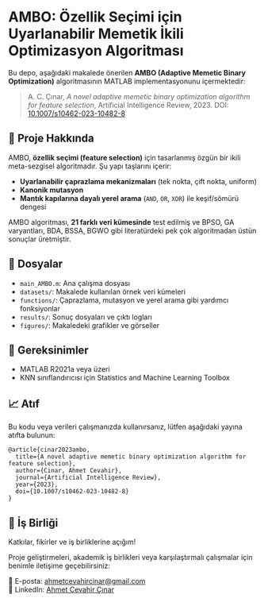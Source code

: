 # AMBO: Özellik Seçimi için Uyarlanabilir Memetik İkili Optimizasyon Algoritması

Bu depo, aşağıdaki makalede önerilen **AMBO (Adaptive Memetic Binary Optimization)** algoritmasının MATLAB implementasyonunu içermektedir:

> A. C. Çınar, *A novel adaptive memetic binary optimization algorithm for feature selection*, Artificial Intelligence Review, 2023. DOI: [10.1007/s10462-023-10482-8](https://doi.org/10.1007/s10462-023-10482-8)

## 📌 Proje Hakkında

AMBO, **özellik seçimi (feature selection)** için tasarlanmış özgün bir ikili meta-sezgisel algoritmadır. Şu yapı taşlarını içerir:
- **Uyarlanabilir çaprazlama mekanizmaları** (tek nokta, çift nokta, uniform)
- **Kanonik mutasyon**
- **Mantık kapılarına dayalı yerel arama** (`AND`, `OR`, `XOR`) ile keşif/sömürü dengesi

AMBO algoritması, **21 farklı veri kümesinde** test edilmiş ve BPSO, GA varyantları, BDA, BSSA, BGWO gibi literatürdeki pek çok algoritmadan üstün sonuçlar üretmiştir.

## 📂 Dosyalar

- `main_AMBO.m`: Ana çalışma dosyası
- `datasets/`: Makalede kullanılan örnek veri kümeleri
- `functions/`: Çaprazlama, mutasyon ve yerel arama gibi yardımcı fonksiyonlar
- `results/`: Sonuç dosyaları ve çıktı logları
- `figures/`: Makaledeki grafikler ve görseller

## 🧪 Gereksinimler

- MATLAB R2021a veya üzeri
- KNN sınıflandırıcısı için Statistics and Machine Learning Toolbox

## 📈 Atıf

Bu kodu veya verileri çalışmanızda kullanırsanız, lütfen aşağıdaki yayına atıfta bulunun:

```
@article{cinar2023ambo,
  title={A novel adaptive memetic binary optimization algorithm for feature selection},
  author={Cinar, Ahmet Cevahir},
  journal={Artificial Intelligence Review},
  year={2023},
  doi={10.1007/s10462-023-10482-8}
}
```

## 🤝 İş Birliği

Katkılar, fikirler ve iş birliklerine açığım!

Proje geliştirmeleri, akademik iş birlikleri veya karşılaştırmalı çalışmalar için benimle iletişime geçebilirsiniz:

📧 E-posta: [ahmetcevahircinar@gmail.com](mailto:ahmetcevahircinar@gmail.com)  
🔗 LinkedIn: [Ahmet Cevahir Çınar](https://www.linkedin.com/in/ahmet-cevahir-cinar/)
